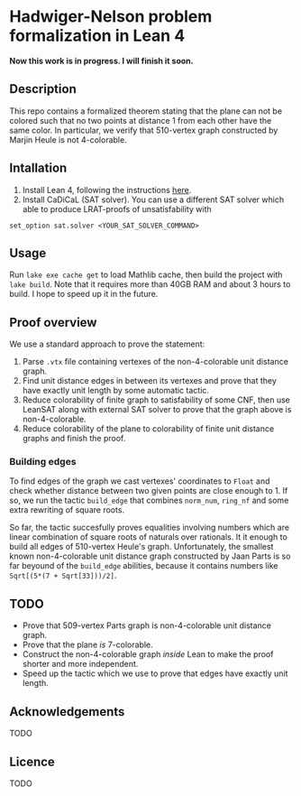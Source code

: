 # Hadwiger-Nelson problem formalization in Lean 4
**Now this work is in progress. I will finish it soon.**
## Description

This repo contains a formalized theorem stating that the plane can not be colored such that no two points at distance 1 from each other have the same color. In particular, we verify that 510-vertex graph constructed by Marjin Heule is not 4-colorable. 

## Intallation
1. Install Lean 4, following the instructions [here](https://leanprover-community.github.io/get_started.html).
2. Install CaDiCaL (SAT solver). You can use a different SAT solver which able to produce LRAT-proofs of unsatisfability with
```lean
set_option sat.solver <YOUR_SAT_SOLVER_COMMAND>
```

## Usage
Run `lake exe cache get` to load Mathlib cache, then build the project with `lake build`. 
Note that it requires more than 40GB RAM and about 3 hours to build. I hope to speed up it in the future.

## Proof overview
We use a standard approach to prove the statement:
1. Parse `.vtx` file containing vertexes of the non-4-colorable unit distance graph.
2. Find unit distance edges in between its vertexes and prove that they have exactly unit length by some automatic tactic.
3. Reduce colorability of finite graph to satisfability of some CNF, then use LeanSAT along with external SAT solver to prove that the graph above is non-4-colorable. 
4. Reduce colorability of the plane to colorability of finite unit distance graphs and finish the proof.

### Building edges
To find edges of the graph we cast vertexes' coordinates to `Float` and check whether distance between two given points are close enough to 1. If so, we run the tactic `build_edge` that combines `norm_num`, `ring_nf` and some extra rewriting of square roots.

So far, the tactic succesfully proves equalities involving numbers which are linear combination of square roots of naturals over rationals. It it enough to build all edges of 510-vertex Heule's graph. Unfortunately, the smallest known non-4-colorable unit distance graph constructed by Jaan Parts is so far beyound of the `build_edge` abilities, because it contains numbers like `Sqrt[(5*(7 + Sqrt[33]))/2]`.

## TODO
* Prove that 509-vertex Parts graph is non-4-colorable unit distance graph.
* Prove that the plane *is* 7-colorable.
* Construct the non-4-colorable graph *inside* Lean to make the proof shorter and more independent.
* Speed up the tactic which we use to prove that edges have exactly unit length.

## Acknowledgements
TODO

## Licence
TODO
